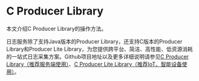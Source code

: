 # C Producer Library

本文介绍C Producer Library的操作方法。

日志服务除了支持Java版本的Producer Library，还支持C版本的Producer Library和Producer Lite Library，为您提供跨平台、简洁、高性能、低资源消耗的一站式日志采集方案。Github项目地址以及更多详细说明请参见[C Producer Library（推荐服务端使用）](https://github.com/aliyun/aliyun-log-c-sdk)、[C Producer Lite Library（推荐IoT、智能设备使用）](https://github.com/aliyun/aliyun-log-c-sdk/tree/lite)。

